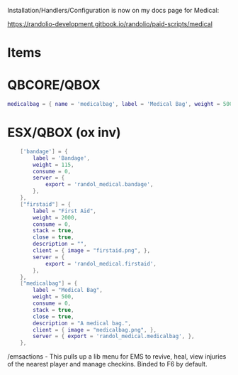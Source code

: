 Installation/Handlers/Configuration is now on my docs page for Medical:

https://randolio-development.gitbook.io/randolio/paid-scripts/medical

# Items

# QBCORE/QBOX
```lua
medicalbag = { name = 'medicalbag', label = 'Medical Bag', weight = 500, type = 'item', image = 'medicalbag.png', unique = false, useable = true, shouldClose = true, description = 'A medical bag.' },
```

# ESX/QBOX (ox inv)

```lua
    ['bandage'] = {
		label = 'Bandage',
		weight = 115,
		consume = 0,
		server = {
			export = 'randol_medical.bandage',
		},
	},
	["firstaid"] = {
		label = "First Aid",
		weight = 2000,
		consume = 0,
		stack = true,
		close = true,
		description = "",
		client = { image = "firstaid.png", },
		server = {
			export = 'randol_medical.firstaid',
		},
	},
    ["medicalbag"] = {
		label = "Medical Bag",
		weight = 500,
		consume = 0,
		stack = true,
		close = true,
		description = "A medical bag.",
		client = { image = "medicalbag.png", },
		server = { export = 'randol_medical.medicalbag', },
	},
```

/emsactions - This pulls up a lib menu for EMS to revive, heal, view injuries of the nearest player and manage checkins. Binded to F6 by default.